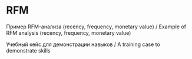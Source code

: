 # RFM

Пример RFM-анализа (recency, frequency, monetary value) / Example of RFM analysis (recency, frequency, monetary value) 

Учебный кейс для демонстрации навыков / A training case to demonstrate skills
